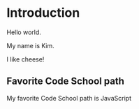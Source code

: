 # Introduction

Hello world.

My name is Kim.

I like cheese!

## Favorite Code School path

My favorite Code School path is JavaScript
